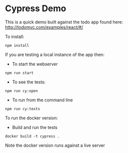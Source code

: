 # Cypress Demo

This is a quick demo built against the todo app found here: http://todomvc.com/examples/react/#/

To install:

```npm install```

If you are testing a local instance of the app then: 

* To start the webserver

```npm run start  ```

* To see the tests:

```npm run cy:open```

* To run from the command line 

```npm run cy:tests```

To run the docker version:

* Build and run the tests

```docker build -t cypress .```

Note the docker version runs against a live server
